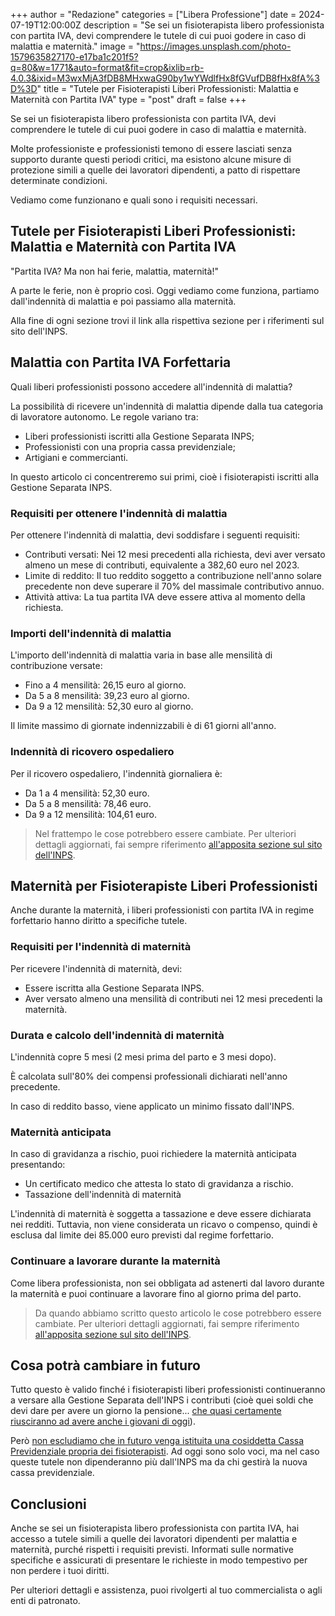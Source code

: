 +++ 
author = "Redazione" 
categories = ["Libera Professione"] 
date = 2024-07-19T12:00:00Z 
description = "Se sei un fisioterapista libero professionista con partita IVA, devi comprendere le tutele di cui puoi godere in caso di malattia e maternità." 
image = "https://images.unsplash.com/photo-1579635827170-e17ba1c201f5?q=80&w=1771&auto=format&fit=crop&ixlib=rb-4.0.3&ixid=M3wxMjA3fDB8MHxwaG90by1wYWdlfHx8fGVufDB8fHx8fA%3D%3D" 
title = "Tutele per Fisioterapisti Liberi Professionisti: Malattia e Maternità con Partita IVA" 
type = "post" 
draft = false 
+++

Se sei un fisioterapista libero professionista con partita IVA, devi comprendere le tutele di cui puoi godere in caso di malattia e maternità. 

Molte professioniste e professionisti temono di essere lasciati senza supporto durante questi periodi critici, ma esistono alcune misure di protezione simili a quelle dei lavoratori dipendenti, a patto di rispettare determinate condizioni. 

Vediamo come funzionano e quali sono i requisiti necessari.

## Tutele per Fisioterapisti Liberi Professionisti: Malattia e Maternità con Partita IVA
"Partita IVA? Ma non hai ferie, malattia, maternità!"

A parte le ferie, non è proprio così. Oggi vediamo come funziona, partiamo dall'indennità di malattia e poi passiamo alla maternità. 

Alla fine di ogni sezione trovi il link alla rispettiva sezione per i riferimenti sul sito dell'INPS.

## Malattia con Partita IVA Forfettaria
Quali liberi professionisti possono accedere all'indennità di malattia?

La possibilità di ricevere un'indennità di malattia dipende dalla tua categoria di lavoratore autonomo. Le regole variano tra:

- Liberi professionisti iscritti alla Gestione Separata INPS;
- Professionisti con una propria cassa previdenziale;
- Artigiani e commercianti.

In questo articolo ci concentreremo sui primi, cioè i fisioterapisti iscritti alla Gestione Separata INPS.

### Requisiti per ottenere l'indennità di malattia
Per ottenere l'indennità di malattia, devi soddisfare i seguenti requisiti:

- Contributi versati: Nei 12 mesi precedenti alla richiesta, devi aver versato almeno un mese di contributi, equivalente a 382,60 euro nel 2023.
- Limite di reddito: Il tuo reddito soggetto a contribuzione nell'anno solare precedente non deve superare il 70% del massimale contributivo annuo.
- Attività attiva: La tua partita IVA deve essere attiva al momento della richiesta.

### Importi dell'indennità di malattia
L'importo dell'indennità di malattia varia in base alle mensilità di contribuzione versate:

- Fino a 4 mensilità: 26,15 euro al giorno.
- Da 5 a 8 mensilità: 39,23 euro al giorno.
- Da 9 a 12 mensilità: 52,30 euro al giorno.

Il limite massimo di giornate indennizzabili è di 61 giorni all'anno.

### Indennità di ricovero ospedaliero
Per il ricovero ospedaliero, l'indennità giornaliera è:

- Da 1 a 4 mensilità: 52,30 euro.
- Da 5 a 8 mensilità: 78,46 euro.
- Da 9 a 12 mensilità: 104,61 euro.

> Nel frattempo le cose potrebbero essere cambiate. Per ulteriori dettagli aggiornati, fai sempre riferimento [all'apposita sezione sul sito dell'INPS](https://www.inps.it/it/it/dettaglio-scheda.it.schede-servizio-strumento.schede-servizi.malattia-e-degenza-ospedaliera-per-iscritti-alla-gestione-separata-50086.malattia-e-degenza-ospedaliera-per-iscritti-alla-gestione-separata.html).

## Maternità per Fisioterapiste Liberi Professionisti
Anche durante la maternità, i liberi professionisti con partita IVA in regime forfettario hanno diritto a specifiche tutele.

### Requisiti per l'indennità di maternità
Per ricevere l'indennità di maternità, devi:

- Essere iscritta alla Gestione Separata INPS.
- Aver versato almeno una mensilità di contributi nei 12 mesi precedenti la maternità.

### Durata e calcolo dell'indennità di maternità
L'indennità copre 5 mesi (2 mesi prima del parto e 3 mesi dopo). 

È calcolata sull'80% dei compensi professionali dichiarati nell'anno precedente. 

In caso di reddito basso, viene applicato un minimo fissato dall'INPS.

### Maternità anticipata
In caso di gravidanza a rischio, puoi richiedere la maternità anticipata presentando:

- Un certificato medico che attesta lo stato di gravidanza a rischio.
- Tassazione dell'indennità di maternità

L'indennità di maternità è soggetta a tassazione e deve essere dichiarata nei redditi. Tuttavia, non viene considerata un ricavo o compenso, quindi è esclusa dal limite dei 85.000 euro previsti dal regime forfettario.

### Continuare a lavorare durante la maternità
Come libera professionista, non sei obbligata ad astenerti dal lavoro durante la maternità e puoi continuare a lavorare fino al giorno prima del parto.

> Da quando abbiamo scritto questo articolo le cose potrebbero essere cambiate. Per ulteriori dettagli aggiornati, fai sempre riferimento [all'apposita sezione sul sito dell'INPS](https://www.inps.it/it/it/dettaglio-scheda.it.schede-servizio-strumento.schede-servizi.indennit-di-maternit-paternit-per-lavoratrici-e-lavoratori-iscritti-alla-gestione-separata-58666.indennit-di-maternit-paternit-per-lavoratrici-e-lavoratori-iscritti-alla-gestione-separata.html).

## Cosa potrà cambiare in futuro
Tutto questo è valido finché i fisioterapisti liberi professionisti continueranno a versare alla Gestione Separata dell'INPS i contributi (cioè quei soldi che devi dare per avere un giorno la pensione... [che quasi certamente riusciranno ad avere anche i giovani di oggi](https://fisioterapisti.org/pensione-contributi-fisioterapisti/)).

Però [non escludiamo che in futuro venga istituita una cosiddetta Cassa Previdenziale propria dei fisioterapisti](https://fisioterapisti.org/3-cose-che-non-vanno-della-fisioterapia-in-italia/). Ad oggi sono solo voci, ma nel caso queste tutele non dipenderanno più dall'INPS ma da chi gestirà la nuova cassa previdenziale.

## Conclusioni
Anche se sei un fisioterapista libero professionista con partita IVA, hai accesso a tutele simili a quelle dei lavoratori dipendenti per malattia e maternità, purché rispetti i requisiti previsti. Informati sulle normative specifiche e assicurati di presentare le richieste in modo tempestivo per non perdere i tuoi diritti.

Per ulteriori dettagli e assistenza, puoi rivolgerti al tuo commercialista o agli enti di patronato.
